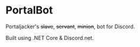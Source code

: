 # PortalBot
Portaljacker's ~~slave~~, ~~servant~~, ~~minion~~, bot for Discord.

Built using .NET Core & Discord.net.
